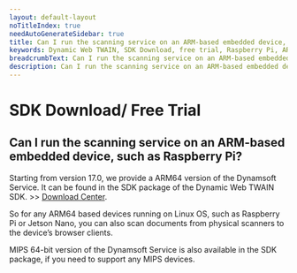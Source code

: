 ```yaml
---
layout: default-layout
noTitleIndex: true
needAutoGenerateSidebar: true
title: Can I run the scanning service on an ARM-based embedded device, such as Raspberry Pi
keywords: Dynamic Web TWAIN, SDK Download, free trial, Raspberry Pi, ARM-based
breadcrumbText: Can I run the scanning service on an ARM-based embedded device, such as Raspberry Pi?
description: Can I run the scanning service on an ARM-based embedded device, such as Raspberry Pi?
---
```


# SDK Download/ Free Trial

## Can I run the scanning service on an ARM-based embedded device, such as Raspberry Pi?

Starting from version 17.0, we provide a ARM64 version of the Dynamsoft Service. It can be found in the SDK package of the Dynamic Web TWAIN SDK. >> <a href="https://www.dynamsoft.com/web-twain/downloads/" target="_blank"> Download Center</a>.

So for any ARM64 based devices running on Linux OS, such as Raspberry Pi or Jetson Nano, you can also scan documents from physical scanners to the device’s browser clients.

MIPS 64-bit version of the Dynamsoft Service is also available in the SDK package, if you need to support any MIPS devices.
